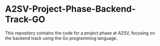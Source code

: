 # A2SV-Project-Phase-Backend-Track-GO
This repository contains the code for a project phase at A2SV, focusing on the backend track using the Go programming language.
